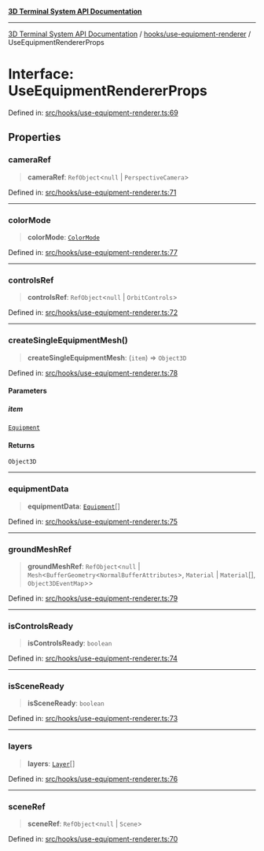 [**3D Terminal System API Documentation**](../../../README.md)

***

[3D Terminal System API Documentation](../../../README.md) / [hooks/use-equipment-renderer](../README.md) / UseEquipmentRendererProps

# Interface: UseEquipmentRendererProps

Defined in: [src/hooks/use-equipment-renderer.ts:69](https://github.com/Dicommunitas/ThreeJS_Terminal_3D/blob/824631c882bd29351bc730ad23d22c22cce24127/src/hooks/use-equipment-renderer.ts#L69)

## Properties

### cameraRef

> **cameraRef**: `RefObject`\<`null` \| `PerspectiveCamera`\>

Defined in: [src/hooks/use-equipment-renderer.ts:71](https://github.com/Dicommunitas/ThreeJS_Terminal_3D/blob/824631c882bd29351bc730ad23d22c22cce24127/src/hooks/use-equipment-renderer.ts#L71)

***

### colorMode

> **colorMode**: [`ColorMode`](../../../lib/types/type-aliases/ColorMode.md)

Defined in: [src/hooks/use-equipment-renderer.ts:77](https://github.com/Dicommunitas/ThreeJS_Terminal_3D/blob/824631c882bd29351bc730ad23d22c22cce24127/src/hooks/use-equipment-renderer.ts#L77)

***

### controlsRef

> **controlsRef**: `RefObject`\<`null` \| `OrbitControls`\>

Defined in: [src/hooks/use-equipment-renderer.ts:72](https://github.com/Dicommunitas/ThreeJS_Terminal_3D/blob/824631c882bd29351bc730ad23d22c22cce24127/src/hooks/use-equipment-renderer.ts#L72)

***

### createSingleEquipmentMesh()

> **createSingleEquipmentMesh**: (`item`) => `Object3D`

Defined in: [src/hooks/use-equipment-renderer.ts:78](https://github.com/Dicommunitas/ThreeJS_Terminal_3D/blob/824631c882bd29351bc730ad23d22c22cce24127/src/hooks/use-equipment-renderer.ts#L78)

#### Parameters

##### item

[`Equipment`](../../../lib/types/interfaces/Equipment.md)

#### Returns

`Object3D`

***

### equipmentData

> **equipmentData**: [`Equipment`](../../../lib/types/interfaces/Equipment.md)[]

Defined in: [src/hooks/use-equipment-renderer.ts:75](https://github.com/Dicommunitas/ThreeJS_Terminal_3D/blob/824631c882bd29351bc730ad23d22c22cce24127/src/hooks/use-equipment-renderer.ts#L75)

***

### groundMeshRef

> **groundMeshRef**: `RefObject`\<`null` \| `Mesh`\<`BufferGeometry`\<`NormalBufferAttributes`\>, `Material` \| `Material`[], `Object3DEventMap`\>\>

Defined in: [src/hooks/use-equipment-renderer.ts:79](https://github.com/Dicommunitas/ThreeJS_Terminal_3D/blob/824631c882bd29351bc730ad23d22c22cce24127/src/hooks/use-equipment-renderer.ts#L79)

***

### isControlsReady

> **isControlsReady**: `boolean`

Defined in: [src/hooks/use-equipment-renderer.ts:74](https://github.com/Dicommunitas/ThreeJS_Terminal_3D/blob/824631c882bd29351bc730ad23d22c22cce24127/src/hooks/use-equipment-renderer.ts#L74)

***

### isSceneReady

> **isSceneReady**: `boolean`

Defined in: [src/hooks/use-equipment-renderer.ts:73](https://github.com/Dicommunitas/ThreeJS_Terminal_3D/blob/824631c882bd29351bc730ad23d22c22cce24127/src/hooks/use-equipment-renderer.ts#L73)

***

### layers

> **layers**: [`Layer`](../../../lib/types/interfaces/Layer.md)[]

Defined in: [src/hooks/use-equipment-renderer.ts:76](https://github.com/Dicommunitas/ThreeJS_Terminal_3D/blob/824631c882bd29351bc730ad23d22c22cce24127/src/hooks/use-equipment-renderer.ts#L76)

***

### sceneRef

> **sceneRef**: `RefObject`\<`null` \| `Scene`\>

Defined in: [src/hooks/use-equipment-renderer.ts:70](https://github.com/Dicommunitas/ThreeJS_Terminal_3D/blob/824631c882bd29351bc730ad23d22c22cce24127/src/hooks/use-equipment-renderer.ts#L70)
